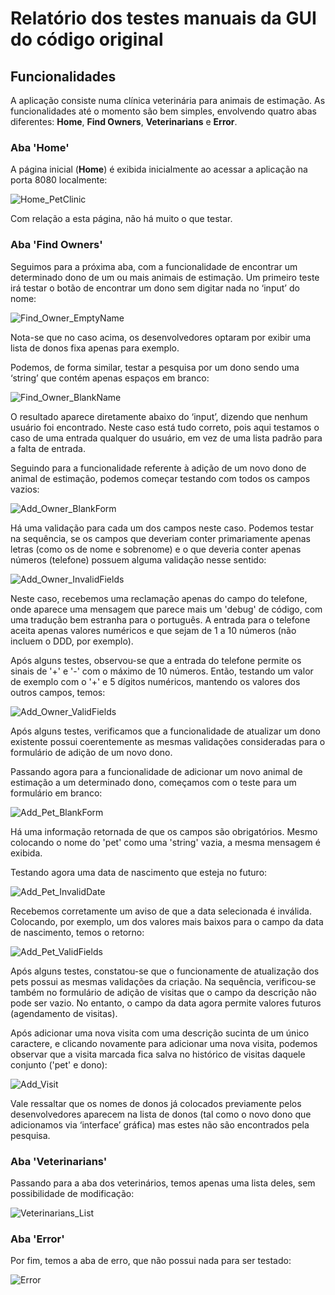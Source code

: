 # Relatório dos testes manuais da GUI do código original

## Funcionalidades

A aplicação consiste numa clínica veterinária para animais de estimação. As funcionalidades até o momento são bem
simples, envolvendo quatro abas diferentes: **Home**, **Find Owners**, **Veterinarians** e
**Error**.

### Aba 'Home'

A página inicial (**Home**) é exibida inicialmente ao acessar a aplicação na porta 8080 localmente:

![Home_PetClinic](imagens/homePetClinic.png)

Com relação a esta página, não há muito o que testar.

### Aba 'Find Owners'

Seguimos para a próxima aba, com a funcionalidade
de encontrar um determinado dono de um ou mais animais de estimação.
Um primeiro teste irá testar o botão de encontrar um dono sem digitar nada no ‘input’ do nome:

![Find_Owner_EmptyName](imagens/findOwnerEmptyName.png)

Nota-se que no caso acima, os desenvolvedores optaram por exibir uma lista de donos fixa apenas para exemplo.

Podemos, de forma similar, testar a pesquisa por um dono sendo uma ‘string’ que contém apenas espaços em branco:

![Find_Owner_BlankName](imagens/findOwnerBlankName.png)

O resultado aparece diretamente abaixo do ‘input’, dizendo que nenhum usuário foi encontrado. Neste caso está tudo correto,
pois aqui testamos o caso de uma entrada qualquer do usuário, em vez de uma lista padrão para a falta de entrada.

Seguindo para a funcionalidade referente à adição de um novo dono de animal de estimação, podemos começar
testando com todos os campos vazios:

![Add_Owner_BlankForm](imagens/addOwnerBlankForm.png)

Há uma validação para cada um dos campos neste caso. Podemos testar na sequência, se os campos que deveriam conter
primariamente apenas letras (como os de nome e sobrenome) e o que deveria conter apenas números (telefone) possuem alguma
validação nesse sentido:

![Add_Owner_InvalidFields](imagens/addOwnerInvalidFields.png)

Neste caso, recebemos uma reclamação apenas do campo do telefone, onde aparece uma mensagem que parece mais um 'debug'
de código, com uma tradução bem estranha para o português. A entrada para o telefone aceita apenas valores numéricos e
que sejam de 1 a 10 números (não incluem o DDD, por exemplo).

Após alguns testes, observou-se que a entrada do telefone permite os sinais de '+' e '-' com o máximo de 10 números.
Então, testando um valor de exemplo com o '+' e 5 dígitos numéricos, mantendo os valores dos outros campos, temos:

![Add_Owner_ValidFields](imagens/addOwnerValidFields.png)

Após alguns testes, verificamos que a funcionalidade de atualizar um dono existente possui coerentemente as mesmas validações
consideradas para o formulário de adição de um novo dono.

Passando agora para a funcionalidade de adicionar um novo animal de estimação a um determinado dono, começamos com o teste
para um formulário em branco:

![Add_Pet_BlankForm](imagens/addPetBlankForm.png)

Há uma informação retornada de que os campos são obrigatórios. Mesmo colocando o nome do 'pet' como uma 'string' vazia,
a mesma mensagem é exibida.

Testando agora uma data de nascimento que esteja no futuro:

![Add_Pet_InvalidDate](imagens/addPetInvalidDate.png)

Recebemos corretamente um aviso de que a data selecionada é inválida.
Colocando, por exemplo, um dos valores mais baixos para o campo da data de nascimento, temos o retorno:

![Add_Pet_ValidFields](imagens/addPetValidFields.png)

Após alguns testes, constatou-se que o funcionamente de atualização dos pets possui as mesmas validações da criação.
Na sequência, verificou-se também no formulário de adição de visitas que o campo da descrição não pode ser vazio. No entanto,
o campo da data agora permite valores futuros (agendamento de visitas).

Após adicionar uma nova visita com uma descrição sucinta de um único caractere, e clicando novamente para adicionar uma
nova visita, podemos observar que a visita marcada fica salva no histórico de visitas daquele conjunto ('pet' e dono):

![Add_Visit](imagens/addVisit.png)

Vale ressaltar que os nomes de donos já colocados previamente pelos desenvolvedores aparecem na lista de donos (tal como
o novo dono que adicionamos via ‘interface’ gráfica) mas estes não são encontrados pela pesquisa.

### Aba 'Veterinarians'

Passando para a aba dos veterinários, temos apenas uma lista deles, sem possibilidade de modificação:

![Veterinarians_List](imagens/veterinariansList.png)

### Aba 'Error'

Por fim, temos a aba de erro, que não possui nada para ser testado:

![Error](imagens/error.png)


